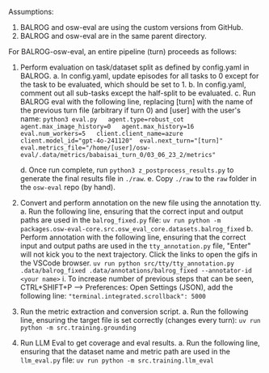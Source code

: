 Assumptions:
1. BALROG and osw-eval are using the custom versions from GitHub.
2. BALROG and osw-eval are in the same parent directory.

For BALROG-osw-eval, an entire pipeline (turn) proceeds as follows:

1. Perform evaluation on task/dataset split as defined by config.yaml in BALROG.
    a. In config.yaml, update episodes for all tasks to 0 except for the task to be evaluated, which should be set to 1.
    b. In config.yaml, comment out all sub-tasks except the half-split to be evaluated.
    c. Run BALROG eval with the following line, replacing [turn] with the name of the previous turn file (arbitrary if turn 0) and [user] with the user's name:
    `python3 eval.py   agent.type=robust_cot   agent.max_image_history=0   agent.max_history=16   eval.num_workers=5   client.client_name=azure   client.model_id="gpt-4o-241120"  eval.next_turn="[turn]" eval.metrics_file="/home/[user]/osw-eval/.data/metrics/babaisai_turn_0/03_06_23_2/metrics"`


    d. Once run complete, run `python3 z_postprocess_results.py` to generate the final results file in `./raw`.
    e. Copy `./raw` to the `raw` folder in the `osw-eval` repo (by hand).

2. Convert and perform annotation on the new file using the annotation tty.
    a. Run the following line, ensuring that the correct input and output paths are used in the `balrog_fixed.py` file:
    `uv run python -m packages.osw-eval-core.src.osw_eval_core.datasets.balrog_fixed`
    b. Perform annotation with the following line, ensuring that the correct input and output paths are used in the `tty_annotation.py` file,
    "Enter" will not kick you to the next trajectory. Click the links to open the gifs in the VSCode browser.
    `uv run python src/tty/tty_annotation.py .data/balrog_fixed .data/annotations/balrog_fixed --annotator-id <your name>`
        i. To increase number of previous steps that can be seen, CTRL+SHIFT+P --> Preferences: Open Settings (JSON), add the following line:
        `"terminal.integrated.scrollback": 5000`

3. Run the metric extraction and conversion script.
    a. Run the following line, ensuring the target file is set correctly (changes every turn):
    `uv run python -m src.training.grounding`

4. Run LLM Eval to get coverage and eval results.
    a. Run the following line, ensuring that the dataset name and metric path are used in the `llm_eval.py` file:
    `uv run python -m src.training.llm_eval`
    
